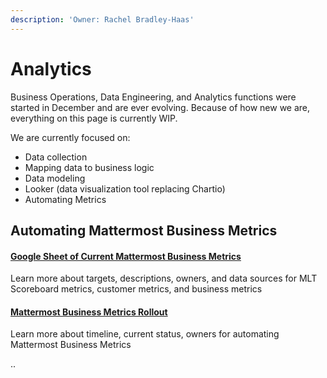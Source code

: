 ```yaml
---
description: 'Owner: Rachel Bradley-Haas'
---
```


# Analytics

Business Operations, Data Engineering, and Analytics functions were started in December and are ever evolving. Because of how new we are, everything on this page is currently WIP.

We are currently focused on:

* Data collection
* Mapping data to business logic
* Data modeling
* Looker \(data visualization tool replacing Chartio\)
* Automating Metrics

## Automating Mattermost Business Metrics

#### [Google Sheet of Current Mattermost Business Metrics](https://docs.google.com/spreadsheets/d/1_AuT_ZwKRK-_BEUgmDoHkuIZQEnuzyb6sNpnUQkWOOQ/edit#gid=0)

Learn more about targets, descriptions, owners, and data sources for MLT Scoreboard metrics, customer metrics, and business metrics

#### [Mattermost Business Metrics Rollout](https://docs.google.com/spreadsheets/d/1GRB6hr_eSSVcFFAQkimZ6VE0EtobkPq6iKl027G9Mig/edit#gid=944422320)

Learn more about timeline, current status, owners for automating Mattermost Business Metrics

..
